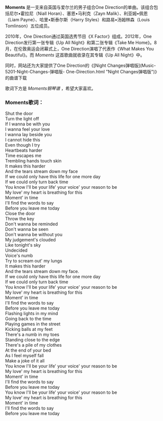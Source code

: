 

**Moments** 是一支来自英国与爱尔兰的男子组合One Direction的单曲。该组合包括尼尔•霍拉尼（Niall
Horan）、塞恩•马利克（Zayn Malik）、利亚姆•佩恩（Liam Payne）、哈里•斯泰尔斯（Harry
Styles）和路易•汤姆林森（Louis Tomlinson）五位成员。

2010年，One Direction通过英国选秀节目《X Factor》组成。2012年，One Direction发行第一张专辑《Up All
Night》和第二张专辑《Take Me Home》。8月，在伦敦奥运会闭幕式上，One Direction演唱了代表作《What Makes You
Beautiful》。而 _Moments_ 这首歌曲就收录在其专辑《Up All Night》中。

同时，网站还为大家提供了One Direction的《[Night Changes弹唱版](Music-5201-Night-Changes-弹唱版-
One-Direction.html "Night Changes弹唱版")》的曲谱下载

歌词下方是 _Moments钢琴谱_ ，希望大家喜欢。

### Moments歌词：

Shut the door  
Turn the light off  
If I wanna be with you  
I wanna feel your love  
I wanna lay beside you  
I cannot hide this  
Even though I try  
Heartbeats harder  
Time escapes me  
Trembling hands touch skin  
It makes this harder  
And the tears stream down my face  
If we could only have this life for one more day  
If we could only turn back time  
You know I'll be your life' your voice' your reason to be  
My love' my heart is breathing for this  
Moment' in time  
I'll find the words to say  
Before you leave me today  
Close the door  
Throw the key  
Don't wanna be reminded  
Don't wanna be seen  
Don't wanna be without you  
My judgement's clouded  
Like tonight's sky  
Undecided  
Voice's numb  
Try to scream out' my lungs  
It makes this harder  
And the tears stream down my face.  
If we could only have this life for one more day  
If we could only turn back time  
You know I'll be your life' your voice' your reason to be  
My love' my heart is breathing for this  
Moment' in time  
I'll find the words to say  
Before you leave me today  
Flashing lights in my mind  
Going back to the time  
Playing games in the street  
Kicking balls at my feet  
There's a numb in my toes  
Standing close to the edge  
There's a pile of my clothes  
At the end of your bed  
As I feel myself fall  
Make a joke of it all  
You know I'll be your life' your voice' your reason to be  
My love' my heart is breathing for this  
Moment' in time  
I'll find the words to say  
Before you leave me today  
You know I'll be your life' your voice' your reason to be  
My love' my heart is breathing for this  
Moment' in time  
I'll find the words to say  
Before you leave me today

